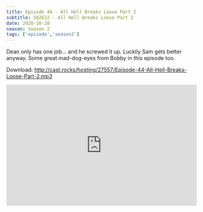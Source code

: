 ```yaml
---
title: Episode 44 - All Hell Breaks Loose Part 2
subtitle: S02E22 - All Hell Breaks Loose Part 2
date: 2020-10-20
season: Season 2
tags: ['episode','season2']
---
```


Dean only has one job... and he screwed it up.  Luckily Sam gets better anyway.  Some great mad-dog-eyes from Bobby in this episode too.

Download: http://cast.rocks/hosting/27557/Episode-44-All-Hell-Breaks-Loose-Part-2.mp3

<iframe src="https://cast.rocks/player/27557/Episode-44-All-Hell-Breaks-Loose-Part-2.mp3?episodeTitle=Episode%2044%20-%20All%20Hell%20Breaks%20Loose%20Part%202&podcastTitle=Couple%20of%20Idjits&episodeDate=October%2021st%2C%202020&imageURL=https%3A%2F%2Fcast.rocks%2Fhosting%2F27557%2Ffeeds%2FCAURZ.jpg" style="border: none; min-height: 265px; max-height: 320px; max-width: 558px; min-width: 270px; width: 100%; height: 100%;" scrollbars="no"></iframe>

